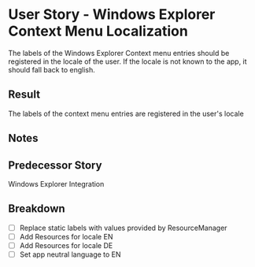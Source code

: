# User Story - Windows Explorer Context Menu Localization

The labels of the Windows Explorer Context menu entries should be registered
in the locale of the user.
If the locale is not known to the app, it should fall back to english.
  
## Result

The labels of the context menu entries are registered in the user's locale

## Notes

## Predecessor Story

Windows Explorer Integration

## Breakdown

* [ ] Replace static labels with values provided by ResourceManager
* [ ] Add Resources for locale EN
* [ ] Add Resources for locale DE
* [ ] Set app neutral language to EN
